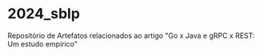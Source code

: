 # 2024_sblp
Repositório de Artefatos relacionados ao artigo "Go x Java e gRPC x REST: Um estudo empírico"
